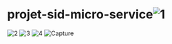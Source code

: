 # projet-sid-micro-service![1](https://github.com/alaayakine/projet-sid-micro-service/assets/106708512/46475c36-51af-47fe-8e5a-de96f7a2b80c)
![2](https://github.com/alaayakine/projet-sid-micro-service/assets/106708512/a70765a4-81b9-4bc6-9919-9d167ae5ee8c)
![3](https://github.com/alaayakine/projet-sid-micro-service/assets/106708512/59079d2c-b486-4146-8666-2b30d9823cfa)
![4](https://github.com/alaayakine/projet-sid-micro-service/assets/106708512/2338492d-976a-4343-bd94-0e75c70bb3e9)
![Capture](https://github.com/alaayakine/projet-sid-micro-service/assets/106708512/fc0a4594-85a7-470f-8633-d6d436399875)
